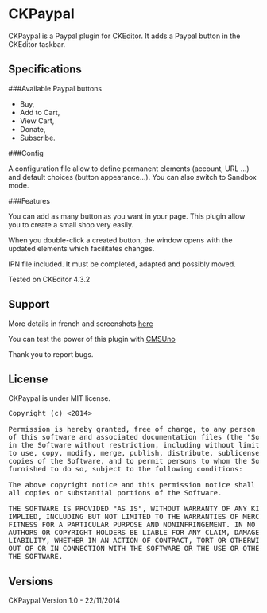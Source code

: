 CKPaypal
========

CKPaypal is a Paypal plugin for CKEditor.
It adds a Paypal button in the CKEditor taskbar.

Specifications
--------------

###Available Paypal buttons

 * Buy,
 * Add to Cart,
 * View Cart,
 * Donate,
 * Subscribe.

###Config

A configuration file allow to define permanent elements (account, URL ...) and default choices (button appearance...).
You can also switch to Sandbox mode.

###Features

You can add as many button as you want in your page. This plugin allow you to create a small shop very easily.

When you double-click a created button, the window opens with the updated elements which facilitates changes.

IPN file included. It must be completed, adapted and possibly moved.

Tested on CKEditor 4.3.2

Support
-------

More details in french and screenshots [here](http://www.boiteasite.fr/fiches/ckpaypal.html)

You can test the power of this plugin with [CMSUno](https://github.com/boiteasite/cmsuno)

Thank you to report bugs.

License
-------

CKPaypal is under MIT license.

<pre>
Copyright (c) <2014> <Jacques Malgrange contacter@boiteasite.fr>

Permission is hereby granted, free of charge, to any person obtaining a copy
of this software and associated documentation files (the "Software"), to deal
in the Software without restriction, including without limitation the rights
to use, copy, modify, merge, publish, distribute, sublicense, and/or sell
copies of the Software, and to permit persons to whom the Software is
furnished to do so, subject to the following conditions:

The above copyright notice and this permission notice shall be included in
all copies or substantial portions of the Software.

THE SOFTWARE IS PROVIDED "AS IS", WITHOUT WARRANTY OF ANY KIND, EXPRESS OR
IMPLIED, INCLUDING BUT NOT LIMITED TO THE WARRANTIES OF MERCHANTABILITY,
FITNESS FOR A PARTICULAR PURPOSE AND NONINFRINGEMENT. IN NO EVENT SHALL THE
AUTHORS OR COPYRIGHT HOLDERS BE LIABLE FOR ANY CLAIM, DAMAGES OR OTHER
LIABILITY, WHETHER IN AN ACTION OF CONTRACT, TORT OR OTHERWISE, ARISING FROM,
OUT OF OR IN CONNECTION WITH THE SOFTWARE OR THE USE OR OTHER DEALINGS IN
THE SOFTWARE.
</pre>

Versions
--------
CKPaypal Version 1.0 - 22/11/2014

